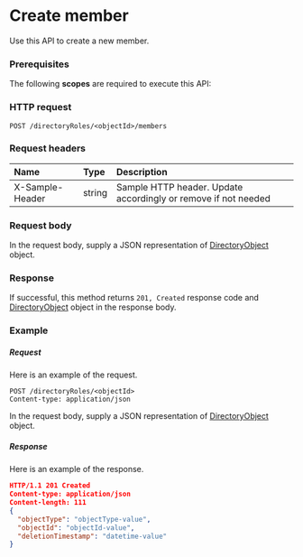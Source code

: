# Create member

Use this API to create a new member.
### Prerequisites
The following **scopes** are required to execute this API: 
### HTTP request
<!-- { "blockType": "ignored" } -->
```http
POST /directoryRoles/<objectId>/members

```
### Request headers
| Name       | Type | Description|
|:---------------|:--------|:----------|
| X-Sample-Header  | string  | Sample HTTP header. Update accordingly or remove if not needed|

### Request body
In the request body, supply a JSON representation of [DirectoryObject](../resources/directoryobject.md) object.


### Response
If successful, this method returns `201, Created` response code and [DirectoryObject](../resources/directoryobject.md) object in the response body.

### Example
##### Request
Here is an example of the request.
<!-- {
  "blockType": "request",
  "name": "create_directoryobject_from_directoryrole"
}-->
```http
POST /directoryRoles/<objectId>
Content-type: application/json
```
In the request body, supply a JSON representation of [DirectoryObject](../resources/directoryobject.md) object.
##### Response
Here is an example of the response.
<!-- {
  "blockType": "response",
  "truncated": false,
  "@odata.type": "directoryobject"
} -->
```json
HTTP/1.1 201 Created
Content-type: application/json
Content-length: 111
{
  "objectType": "objectType-value",
  "objectId": "objectId-value",
  "deletionTimestamp": "datetime-value"
}
```

<!-- uuid: c220b3e6-5ab8-4661-9e39-e78c2235e585
2015-10-16 21:10:45 UTC -->
<!-- {
  "type": "#page.annotation",
  "description": "Create member",
  "keywords": "",
  "section": "documentation",
  "tocPath": ""
}-->